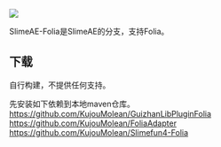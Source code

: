 ![](https://cdn.jsdelivr.net/gh/TimetownDev/SlimeAE@master/imgs/SlimeAE.png)

SlimeAE-Folia是SlimeAE的分支，支持Folia。

## 下载
自行构建，不提供任何支持。

先安装如下依赖到本地maven仓库。
https://github.com/KujouMolean/GuizhanLibPluginFolia
https://github.com/KujouMolean/FoliaAdapter
https://github.com/KujouMolean/Slimefun4-Folia


